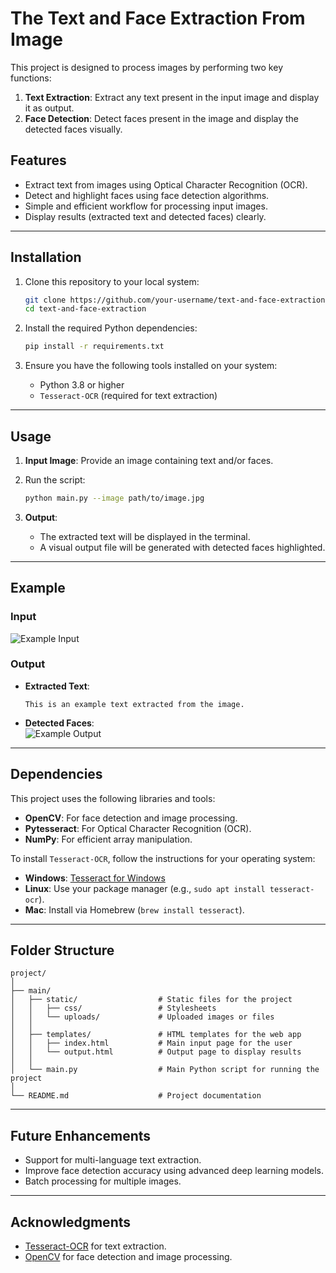 
# The Text and Face Extraction From Image

This project is designed to process images by performing two key functions:

1. **Text Extraction**: Extract any text present in the input image and display it as output.  
2. **Face Detection**: Detect faces present in the image and display the detected faces visually.

## Features

- Extract text from images using Optical Character Recognition (OCR).  
- Detect and highlight faces using face detection algorithms.  
- Simple and efficient workflow for processing input images.  
- Display results (extracted text and detected faces) clearly.

---

## Installation

1. Clone this repository to your local system:
   ```bash
   git clone https://github.com/your-username/text-and-face-extraction.git
   cd text-and-face-extraction
   ```

2. Install the required Python dependencies:
   ```bash
   pip install -r requirements.txt
   ```

3. Ensure you have the following tools installed on your system:
   - Python 3.8 or higher
   - `Tesseract-OCR` (required for text extraction)

---

## Usage

1. **Input Image**: Provide an image containing text and/or faces.  
2. Run the script:
   ```bash
   python main.py --image path/to/image.jpg
   ```

3. **Output**:
   - The extracted text will be displayed in the terminal.  
   - A visual output file will be generated with detected faces highlighted.

---

## Example

### Input  
![Example Input](path/to/example-input.jpg)

### Output
- **Extracted Text**:  
  ```
  This is an example text extracted from the image.
  ```
- **Detected Faces**:  
  ![Example Output](path/to/example-output.jpg)

---

## Dependencies

This project uses the following libraries and tools:

- **OpenCV**: For face detection and image processing.  
- **Pytesseract**: For Optical Character Recognition (OCR).  
- **NumPy**: For efficient array manipulation.  

To install `Tesseract-OCR`, follow the instructions for your operating system:  
- **Windows**: [Tesseract for Windows](https://github.com/tesseract-ocr/tesseract)  
- **Linux**: Use your package manager (e.g., `sudo apt install tesseract-ocr`).  
- **Mac**: Install via Homebrew (`brew install tesseract`).

---

## Folder Structure

```
project/
│
├── main/
│   ├── static/                  # Static files for the project
│   │   ├── css/                 # Stylesheets
│   │   └── uploads/             # Uploaded images or files
│   │
│   ├── templates/               # HTML templates for the web app
│   │   ├── index.html           # Main input page for the user
│   │   └── output.html          # Output page to display results
│   │
│   └── main.py                  # Main Python script for running the project
│
└── README.md                    # Project documentation
```

---

## Future Enhancements

- Support for multi-language text extraction.  
- Improve face detection accuracy using advanced deep learning models.  
- Batch processing for multiple images.

---

## Acknowledgments

- [Tesseract-OCR](https://github.com/tesseract-ocr/tesseract) for text extraction.  
- [OpenCV](https://opencv.org/) for face detection and image processing.  
